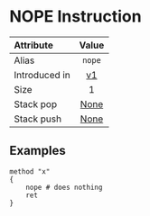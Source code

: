 # NOPE Instruction

Attribute|Value
:-|:-:
Alias | `nope`
Introduced in | [v1](/v1)
Size | 1
Stack pop | [None](/STACK_BEHAVIOUR.md#None)
Stack push| [None](/STACK_BEHAVIOUR.md#None)


## Examples

```il
method "x"
{
    nope # does nothing
    ret
}
```